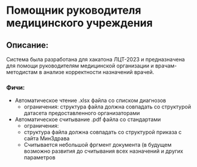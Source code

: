 # Помощник руководителя медицинского учреждения
## Описание:
Система была разработана для хакатона ЛЦТ-2023 и предназначена для помощи руководителям медицинской организации и врачам-методистам в анализе корректности назначений врачей.
### Фичи:
* Автоматическое чтение .xlsx файла со списком диагнозов
  * ограничения: структура файла должна совпадать со структурой датасета предоставленного организаторами
* Автоматическое считывание .pdf файла со стандартами 
  * ограничения: 
   * структура файла должна совпадать со структурой приказа с сайта МинЗдрава
   * Считывается небольшой фргмент документа (в будущем возможно развития до считывания всех назначений и других параметров
